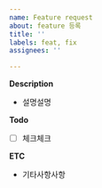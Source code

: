 ```yaml
---
name: Feature request
about: feature 등록
title: ''
labels: feat, fix
assignees: ''

---
```


**Description**
- 설명설명

**Todo**
- [ ] 체크체크

**ETC**
- 기타사항사항
